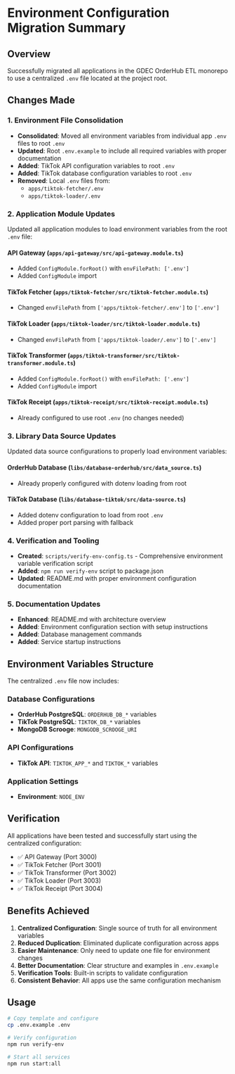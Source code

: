 # Environment Configuration Migration Summary

## Overview
Successfully migrated all applications in the GDEC OrderHub ETL monorepo to use a centralized `.env` file located at the project root.

## Changes Made

### 1. Environment File Consolidation
- **Consolidated**: Moved all environment variables from individual app `.env` files to root `.env`
- **Updated**: Root `.env.example` to include all required variables with proper documentation
- **Added**: TikTok API configuration variables to root `.env`
- **Added**: TikTok database configuration variables to root `.env`
- **Removed**: Local `.env` files from:
  - `apps/tiktok-fetcher/.env`
  - `apps/tiktok-loader/.env`

### 2. Application Module Updates
Updated all application modules to load environment variables from the root `.env` file:

#### API Gateway (`apps/api-gateway/src/api-gateway.module.ts`)
- Added `ConfigModule.forRoot()` with `envFilePath: ['.env']`
- Added `ConfigModule` import

#### TikTok Fetcher (`apps/tiktok-fetcher/src/tiktok-fetcher.module.ts`)
- Changed `envFilePath` from `['apps/tiktok-fetcher/.env']` to `['.env']`

#### TikTok Loader (`apps/tiktok-loader/src/tiktok-loader.module.ts`)
- Changed `envFilePath` from `['apps/tiktok-loader/.env']` to `['.env']`

#### TikTok Transformer (`apps/tiktok-transformer/src/tiktok-transformer.module.ts`)
- Added `ConfigModule.forRoot()` with `envFilePath: ['.env']`
- Added `ConfigModule` import

#### TikTok Receipt (`apps/tiktok-receipt/src/tiktok-receipt.module.ts`)
- Already configured to use root `.env` (no changes needed)

### 3. Library Data Source Updates
Updated data source configurations to properly load environment variables:

#### OrderHub Database (`libs/database-orderhub/src/data_source.ts`)
- Already properly configured with dotenv loading from root

#### TikTok Database (`libs/database-tiktok/src/data-source.ts`)
- Added dotenv configuration to load from root `.env`
- Added proper port parsing with fallback

### 4. Verification and Tooling
- **Created**: `scripts/verify-env-config.ts` - Comprehensive environment variable verification script
- **Added**: `npm run verify-env` script to package.json
- **Updated**: README.md with proper environment configuration documentation

### 5. Documentation Updates
- **Enhanced**: README.md with architecture overview
- **Added**: Environment configuration section with setup instructions
- **Added**: Database management commands
- **Added**: Service startup instructions

## Environment Variables Structure

The centralized `.env` file now includes:

### Database Configurations
- **OrderHub PostgreSQL**: `ORDERHUB_DB_*` variables
- **TikTok PostgreSQL**: `TIKTOK_DB_*` variables  
- **MongoDB Scrooge**: `MONGODB_SCROOGE_URI`

### API Configurations
- **TikTok API**: `TIKTOK_APP_*` and `TIKTOK_*` variables

### Application Settings
- **Environment**: `NODE_ENV`

## Verification
All applications have been tested and successfully start using the centralized configuration:
- ✅ API Gateway (Port 3000)
- ✅ TikTok Fetcher (Port 3001)
- ✅ TikTok Transformer (Port 3002)  
- ✅ TikTok Loader (Port 3003)
- ✅ TikTok Receipt (Port 3004)

## Benefits Achieved
1. **Centralized Configuration**: Single source of truth for all environment variables
2. **Reduced Duplication**: Eliminated duplicate configuration across apps
3. **Easier Maintenance**: Only need to update one file for environment changes
4. **Better Documentation**: Clear structure and examples in `.env.example`
5. **Verification Tools**: Built-in scripts to validate configuration
6. **Consistent Behavior**: All apps use the same configuration mechanism

## Usage
```bash
# Copy template and configure
cp .env.example .env

# Verify configuration
npm run verify-env

# Start all services
npm run start:all
```
